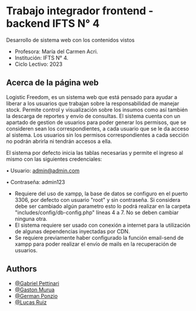 
# Trabajo integrador frontend - backend IFTS N° 4

Desarrollo de sistema web con los contenidos vistos

- Profesora: María del Carmen Acri.
- Institución: IFTS N° 4.
- Ciclo Lectivo: 2023


## Acerca de la página web

Logistic Freedom, es un sistema web que está pensado para ayudar a liberar a los usuarios que trabajan sobre la responsabilidad de manejar stock.
Permite control y visualización sobre los insumos como así también la descarga de reportes y envío de consultas.
El sistema cuenta con un apartado de gestion de usuarios para poder generar los permisos, que se consideren sean los correspondientes, a cada usuario que se le da acceso al sistema.
Los usuarios sin los permisos correspondientes a cada sección no podrán abrirla ni tendrán accesos a ella.

El sistema por defecto inicia las tablas necesarias y permite el ingreso al mismo con las siguientes credenciales:

• Usuario: admin@admin.com

• Contraseña: admin123

- Requiere del uso de xampp, la base de datos se configuro en el puerto 3306, por defecto con usuario "root" y sin contraseña. Si considera debe ser cambiado algún parametro esto lo podrá realizar en la carpeta "includes/config/db-config.php" líneas 4 a 7. No se deben cambiar ninguna otra.
- El sistema requiere ser usado con conexión a internet para la utilización de algunas dependencias inyectadas por CDN.
- Se requiere previamente haber configurado la función email-send de xampp para poder realizar el envío de mails en la recuperación de usuarios.

## Authors

- [@Gabriel Pettinari](https://github.com/GabrielPetty)
- [@Gaston Murua](https://github.com/JGastonMurua)
- [@German Ponzio](https://github.com/geerzio)
- [@Lucas Ruiz](https://github.com/LERV1993)

